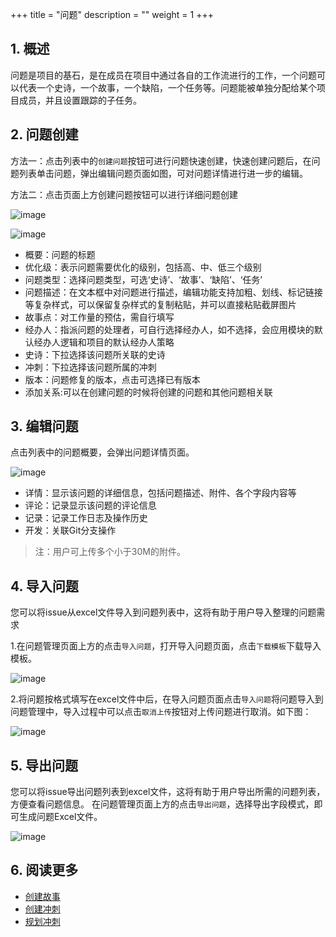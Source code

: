 +++
title = "问题"
description = ""
weight = 1
+++


## 1. 概述

问题是项目的基石，是在成员在项目中通过各自的工作流进行的工作，一个问题可以代表一个史诗，一个故事，一个缺陷，一个任务等。问题能被单独分配给某个项目成员，并且设置跟踪的子任务。

## 2. 问题创建

方法一：点击列表中的`创建问题`按钮可进行问题快速创建，快速创建问题后，在问题列表单击问题，弹出编辑问题页面如图，可对问题详情进行进一步的编辑。



方法二：点击页面上方创建问题按钮可以进行详细问题创建

![image](/docs/user-guide/cooperation/work-lists/image/work-list-04.png)  

![image](/docs/user-guide/cooperation/work-lists/image/work-list-05.png)

* 概要：问题的标题
* 优化级：表示问题需要优化的级别，包括高、中、低三个级别
* 问题类型：选择问题类型，可选‘史诗’、‘故事’、‘缺陷’、‘任务’
* 问题描述：在文本框中对问题进行描述，编辑功能支持加粗、划线、标记链接等复杂样式，可以保留复杂样式的复制粘贴，并可以直接粘贴截屏图片
* 故事点：对工作量的预估，需自行填写
* 经办人：指派问题的处理者，可自行选择经办人，如不选择，会应用模块的默认经办人逻辑和项目的默认经办人策略
* 史诗：下拉选择该问题所关联的史诗
* 冲刺：下拉选择该问题所属的冲刺
* 版本：问题修复的版本，点击可选择已有版本
* 添加关系:可以在创建问题的时候将创建的问题和其他问题相关联

## 3. 编辑问题

点击列表中的问题概要，会弹出问题详情页面。

![image](/docs/user-guide/cooperation/work-lists/image/work-list-06.png)

* 详情：显示该问题的详细信息，包括问题描述、附件、各个字段内容等
* 评论：记录显示该问题的评论信息
* 记录：记录工作日志及操作历史
* 开发：关联Git分支操作

<blockquote class="note">注：用户可上传多个小于30M的附件。</blockquote>

## 4. 导入问题

您可以将issue从excel文件导入到问题列表中，这将有助于用户导入整理的问题需求

1.在问题管理页面上方的点击`导入问题`，打开导入问题页面，点击`下载模板`下载导入模板。

![image](/docs/user-guide/cooperation/work-lists/image/work-list-07.png) 

2.将问题按格式填写在excel文件中后，在导入问题页面点击`导入问题`将问题导入到问题管理中，导入过程中可以点击`取消上传`按钮对上传问题进行取消。如下图：  
  
![image](/docs/user-guide/cooperation/work-lists/image/work-list-08.png)

## 5. 导出问题

您可以将issue导出问题列表到excel文件，这将有助于用户导出所需的问题列表，方便查看问题信息。
在问题管理页面上方的点击`导出问题`，选择导出字段模式，即可生成问题Excel文件。

![image](/docs/user-guide/cooperation/work-lists/image/work-list-09.png)

## 6. 阅读更多

- [创建故事](../user-story)
- [创建冲刺](../sprint)
- [规划冲刺](../plan-sprint)